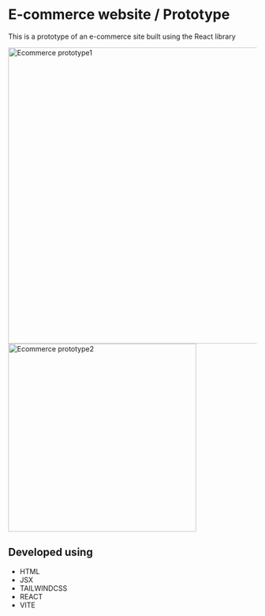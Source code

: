 # E-commerce website / Prototype
This is a prototype of an e-commerce site built using the React library 

<img width="600" alt="Ecommerce prototype1" src="https://github.com/Georgelafayen/E-commerce-prototype/assets/65868982/d6442dfd-40c0-4ba7-8474-0bf8ab48d658"> 
<img width="381" alt="Ecommerce prototype2" src="https://github.com/Georgelafayen/E-commerce-prototype/assets/65868982/038987bf-76bc-4d7c-a097-13d69fa2ad59">

## Developed using
- HTML
- JSX
- TAILWINDCSS
- REACT
- VITE


